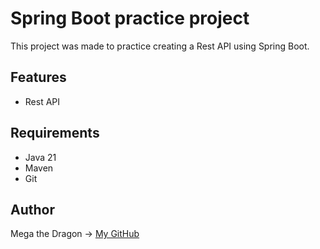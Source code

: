 # Spring Boot practice project

This project was made to practice creating a Rest API using Spring Boot.

## Features
- Rest API

## Requirements
- Java 21
- Maven
- Git

## Author
Mega the Dragon -> [My GitHub](https://github.com/Mega-theDragon/SpringBoot_Backend)